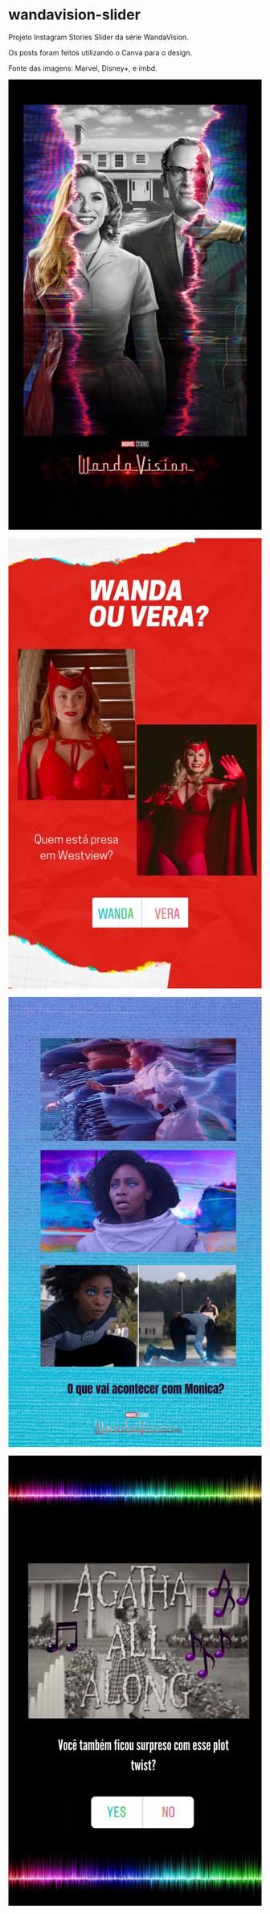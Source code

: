 # wandavision-slider

Projeto Instagram Stories Slider da série WandaVision.<br>

Os posts foram feitos utilizando o Canva para o design.<br>

Fonte das imagens: Marvel, Disney+, e imbd.<br>

![Story1](https://github.com/vivianemartini/wandavision-slider/blob/main/slider/img/img1.png)

![Story2](https://github.com/vivianemartini/wandavision-slider/blob/main/slider/img/img2.png)

![Story3](https://github.com/vivianemartini/wandavision-slider/blob/main/slider/img/img3.png)

![Story4](https://github.com/vivianemartini/wandavision-slider/blob/main/slider/img/img4.png)
